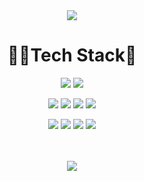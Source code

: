 <div align=center>
  <img src="https://capsule-render.vercel.app/api?type=venom&height=300&color=gradient&text=Kim%20Hyeonjeong&textBg=false&fontColor=black&fontAlign=50&descAlign=60&strokeWidth=0&rotate=0&animation=fadeIn&section=header&reversal=false">
</div>

<div align=center>
  <h1>👩‍🚀Tech Stack🦖</h1> 

  <img src="https://img.shields.io/badge/Spring Boot-6DB33F?style=for-the-badge&logo=Spring Boot&logoColor=white"> <img src="https://img.shields.io/badge/MySQL-4479A1?style=for-the-badge&logo=MySQL&logoColor=white">

  <img src="https://img.shields.io/badge/React-61DAFB?style=for-the-badge&logo=React&logoColor=white"> <img src="https://img.shields.io/badge/JavaScript-F7DF1E?style=for-the-badge&logo=JavaScript&logoColor=white"> <img src="https://img.shields.io/badge/HTML5-E34F26?style=for-the-badge&logo=HTML5&logoColor=white"> <img src="https://img.shields.io/badge/CSS-1572B6?style=for-the-badge&logo=CSS3&logoColor=white">

  <img src="https://img.shields.io/badge/Git-F05032?style=for-the-badge&logo=Git&logoColor=white"> <img src="https://img.shields.io/badge/Slack-4A154B?style=for-the-badge&logo=Slack&logoColor=white"> <img src="https://img.shields.io/badge/Postman-FF6C37?style=for-the-badge&logo=Postman&logoColor=white"> <img src="https://img.shields.io/badge/Notion-000000?style=for-the-badge&logo=Notion&logoColor=white">  
</div>
</br>
</br>
<div align=center>
<a herf="#"><img src="https://github-readme-stats.vercel.app/api?username=hyeonjeong9911&theme=shadow_blue&show_icons=true"></a>
</div>


